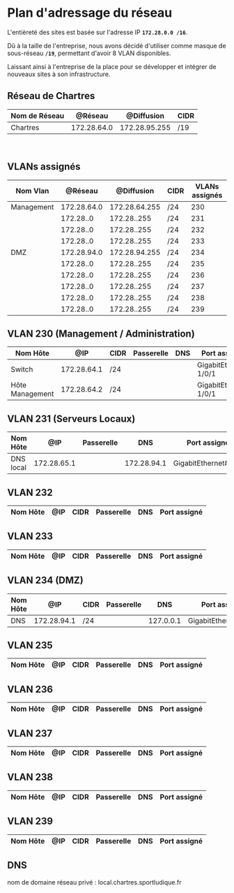 # **Plan d'adressage du réseau**

L'entièreté des sites est basée sur l'adresse IP **`172.28.0.0 /16`**. 

Dû à la taille de l'entreprise, nous avons décidé d'utiliser comme masque de sous-réseau **`/19`**, permettant d'avoir 8 VLAN disponibles. 

Laissant ainsi à l'entreprise de la place pour se développer et intégrer de nouveaux sites à son infrastructure.
</br>
## **Réseau de Chartres**

| Nom de Réseau | @Réseau | @Diffusion | CIDR |
|---------------|---------|------------|------|
| Chartres | 172.28.64.0 | 172.28.95.255 | /19

</br>

## VLANs assignés

| Nom Vlan | @Réseau | @Diffusion | CIDR |  VLANs assignés |
|----|----------|--------|----------------|----------------------|
| Management | 172.28.64.0 | 172.28.64.255 | /24 | 230
|  | 172.28..0 | 172.28..255 | /24 | 231
|  | 172.28..0 | 172.28..255 | /24 | 232
|  | 172.28..0 | 172.28..255 | /24 | 233
| DMZ | 172.28.94.0 | 172.28.94.255 | /24 | 234
|  | 172.28..0 | 172.28..255 | /24 | 235
|  | 172.28..0 | 172.28..255 | /24 | 236
|  | 172.28..0 | 172.28..255 | /24 | 237
|  | 172.28..0 | 172.28..255 | /24 | 238
|  | 172.28..0 | 172.28..255 | /24 | 239

## VLAN 230 (Management / Administration)

| Nom Hôte | @IP | CIDR | Passerelle    | DNS | Port assigné |
|----------|-----|--------|---------------|-----|--------------|
| Switch   | 172.28.64.1  | /24 |     | | GigabitEthernet 1/0/1         
| Hôte Management | 172.28.64.2  | /24 |  |  | GigabitEthernet 1/0/1

## VLAN 231 (Serveurs Locaux)

| Nom Hôte | @IP | Passerelle| DNS | Port assigné |
|----------|-----|--------|---------------|-----|
| DNS local | 172.28.65.1 |  | 172.28.94.1 | GigabitEthernet#/#/#

## VLAN 232

| Nom Hôte | @IP | CIDR | Passerelle    | DNS | Port assigné |
|----------|-----|--------|---------------|-----|--------------|

## VLAN 233

| Nom Hôte | @IP | CIDR | Passerelle    | DNS | Port assigné |
|----------|-----|--------|---------------|-----|--------------|

## VLAN 234 (DMZ)

| Nom Hôte | @IP | CIDR | Passerelle    | DNS | Port assigné |
|----------|-----|--------|---------------|-----|--------------|
| DNS      | 172.28.94.1 | /24 |   | 127.0.0.1 | GigabitEthernet#/#/#

## VLAN 235

| Nom Hôte | @IP | CIDR | Passerelle    | DNS | Port assigné |
|----------|-----|--------|---------------|-----|--------------|

## VLAN 236

| Nom Hôte | @IP | CIDR | Passerelle    | DNS | Port assigné |
|----------|-----|--------|---------------|-----|--------------|

## VLAN 237

| Nom Hôte | @IP | CIDR | Passerelle    | DNS | Port assigné |
|----------|-----|--------|---------------|-----|--------------|

## VLAN 238

| Nom Hôte | @IP | CIDR | Passerelle    | DNS | Port assigné |
|----------|-----|--------|---------------|-----|--------------|

## VLAN 239

| Nom Hôte | @IP | CIDR | Passerelle    | DNS | Port assigné |
|----------|-----|--------|---------------|-----|--------------|

## DNS

nom de domaine réseau privé : local.chartres.sportludique.fr